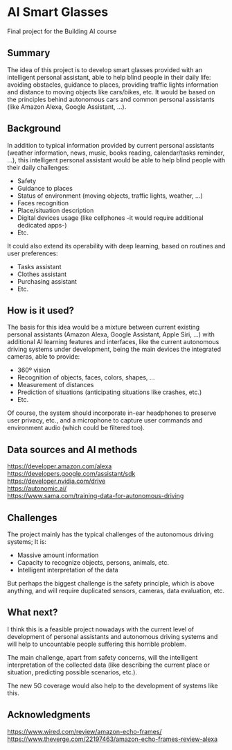 <!-- This is the markdown template for the final project of the Building AI course, 
created by Reaktor Innovations and University of Helsinki. 
Copy the template, paste it to your GitHub README and edit! -->

# AI Smart Glasses

Final project for the Building AI course

## Summary

The idea of this project is to develop smart glasses provided with an intelligent personal assistant, able to help blind people in their daily life: avoiding obstacles, guidance to places, providing traffic lights information and distance to moving objects like cars/bikes, etc. It would be based on the principles behind autonomous cars and common personal assistants (like Amazon Alexa, Google Assistant, ...).

## Background

In addition to typical information provided by current personal assistants (weather information, news, music, books reading, calendar/tasks reminder, ...), this intelligent personal assistant would be able to help blind people with their daily challenges:

* Safety
* Guidance to places
* Status of environment (moving objects, traffic lights, weather, ...)
* Faces recognition
* Place/situation description
* Digital devices usage (like cellphones -it would require additional dedicated apps-)
* Etc.

It could also extend its operability with deep learning, based on routines and user preferences:

* Tasks assistant
* Clothes assistant
* Purchasing assistant
* Etc.

## How is it used?

The basis for this idea would be a mixture between current existing personal assistants (Amazon Alexa, Google Assistant, Apple Siri, ...) with additional AI learning features and interfaces, like the current autonomous driving systems under development, being the main devices the integrated cameras, able to provide:

* 360º vision
* Recognition of objects, faces, colors, shapes, ...
* Measurement of distances
* Prediction of situations (anticipating situations like crashes, etc.)
* Etc.

Of course, the system should incorporate in-ear headphones to preserve user privacy, etc., and a microphone to capture user commands and environment audio (which could be filtered too).

## Data sources and AI methods

https://developer.amazon.com/alexa
<br>https://developers.google.com/assistant/sdk
<br>https://developer.nvidia.com/drive
<br>https://autonomic.ai/
<br>https://www.sama.com/training-data-for-autonomous-driving

## Challenges

The project mainly has the typical challenges of the autonomous driving systems; It is:

* Massive amount information
* Capacity to recognize objects, persons, animals, etc.
* Intelligent interpretation of the data

But perhaps the biggest challenge is the safety principle, which is above anything, and will require duplicated sensors, cameras, data evaluation, etc.

## What next?

I think this is a feasible project nowadays with the current level of development of personal assistants and autonomous driving systems and will help to uncountable people suffering this horrible problem.

The main challenge, apart from safety concerns, will the intelligent interpretation of the collected data (like describing the current place or situation, predicting possible scenarios, etc.).

The new 5G coverage would also help to the development of systems like this.

## Acknowledgments

https://www.wired.com/review/amazon-echo-frames/
<br>https://www.theverge.com/22197463/amazon-echo-frames-review-alexa
